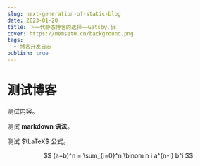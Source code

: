 ```yaml
---
slug: next-generation-of-static-blog
date: 2023-01-20
title: 下一代静态博客的选择——Gatsby.js
cover: https://memset0.cn/background.png
tags:
  - 博客开发日志
publish: true
---
```


# 测试博客

测试内容。

测试 **markdown 语法**。

测试 $\LaTeX$ 公式。

$$
(a+b)^n = \sum_{i=0}^n \binom n i a^{n-i} b^i
$$
